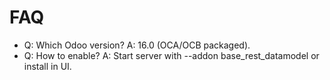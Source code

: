 # FAQ

- Q: Which Odoo version? A: 16.0 (OCA/OCB packaged).
- Q: How to enable? A: Start server with --addon base_rest_datamodel or install in UI.
